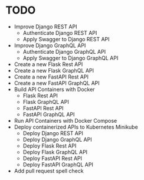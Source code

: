 # TODO

- Improve Django REST API
  - Authenticate Django REST API
  - Apply Swagger to Django REST API
- Improve Django GraphQL API
  - Authenticate Django GraphQL API
  - Apply Swagger to Django GraphQL API
- Create a new Flask Rest API
- Create a new Flask GraphQL API
- Create a new FastAPI Rest API
- Create a new FastAPI GraphQL API
- Build API Containers with Docker
  - Flask Rest API
  - Flask GraphQL API
  - FastAPI Rest API
  - FastAPI GraphQL API
- Run API Containers with Docker Compose
- Deploy containerized APIs to Kubernetes Minikube
  - Deploy Django REST API
  - Deploy Django GraphQL API
  - Deploy Flask Rest API
  - Deploy Flask GraphQL API
  - Deploy FastAPI Rest API
  - Deploy FastAPI GraphQL API
- Add pull request spell check
